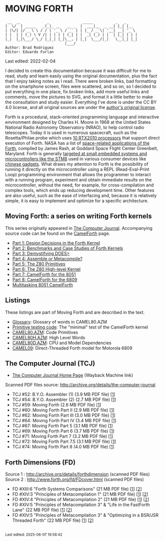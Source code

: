 # MOVING FORTH

     __  __            _               _____          _   _     
    |  \/  | _____   _(_)_ __   __ _  |  ___|__  _ __| |_| |__  
    | |\/| |/ _ \ \ / / | '_ \ / _` | | |_ / _ \| '__| __| '_ \ 
    | |  | | (_) \ V /| | | | | (_| | |  _| (_) | |  | |_| | | |
    |_|  |_|\___/ \_/ |_|_| |_|\__, | |_|  \___/|_|   \__|_| |_|
                               |___/ 
    Author: Brad Rodriguez
    Editor: Eduardo Furlan

Last edited: 2022-02-04  

I decided to create this documentation because it was difficult for me to read, study and learn easily using the original documentation, plus the fact that I enjoy taking notes as I read. There were broken links, bad formatting on the smartphone screen, files were scattered, and so on, so I decided to put everything in one place, fix broken links, add more useful links and comments, move the pictures to SVG, and format it a little better to make the consultation and study easier. Everything I've done is under the CC BY 4.0 license, and all original sources are under the [author's original license](http://www.bradrodriguez.com).

Forth is a procedural, stack-oriented programming language and interactive environment designed by Charles H. Moore in 1968 at the United States National Radio Astronomy Observatory (NRAO), to help control radio telescopes. Today it is used in numerous spacecraft, such as the Rosetta/Philae probe which uses [10 RTX2010 processors](http://www.cpushack.com/2014/11/12/here-comes-philae-powered-by-an-rtx2010/) that support direct execution of Forth. NASA has a list of [space-related applications of the Forth](http://web.archive.org/web/20110204160744/http://forth.gsfc.nasa.gov/), compiled by James Rash, at Goddard Space Flight Center Greenbelt, Maryland. Forth is generally [targeted at small embedded systems and microcontrollers like the STM8](http://github.com/TG9541/stm8ef/wiki) used in various consumer devices like [chinese gadgets](http://github.com/TG9541/stm8ef/wiki/STM8S-Value-Line-Gadgets). What draws my attention to Forth is the possibility of running it directly on the microcontroller using a REPL (Read-Eval-Print Loop) programming environment that allows the programmer to interact with a running program, experiment and obtain immediate results on the microcontroller, without the need, for example, for cross-compilation and complex tools, which ends up reducing development time. Other features are also useful, such as the ease of interfacing and, because it is relatively simple, it is easy to implement and optimize for a specific architecture.

## Moving Forth: a series on writing Forth kernels

This series originally appeared in [The Computer Journal](http://archive.org/details/the-computer-journal/). Accompanying source code can be found on the [CamelForth](http://www.camelforth.com/) page.

* [Part 1: Design Decisions in the Forth Kernel](moving1.md)
* [Part 2: Benchmarks and Case Studies of Forth Kernels](moving2.md)
* [Part 3: Demystifying DOES>](moving3.md)
* [Part 4: Assemble or Metacompile?](moving4.md)
* [Part 5: The Z80 Primitives](moving5.md)
* [Part 6: The Z80 High-level Kernel](moving6.md)
* [Part 7: CamelForth for the 8051](moving7.md)
* [Part 8: CamelForth for the 6809](moving8.md)
* [Multitasking 8051 CamelForth](8051task.md)

## Listings

These listings are part of Moving Forth and are described in the text.

* [Glossary](glosslo.md): Glossary of words in CAMEL80.AZM
* [Primitive testing code](cameltst.md): The "minimal" test of the CamelForth kernel
* [CAMEL80.AZM](camel80.md): Code Primitives
* [CAMEL80H.AZM](camel80h.md): High Level Words
* [CAMEL80D.AZM](camel80d.md): CPU and Model Dependencies
* [CAMEL09](camel09.md): Direct-Threaded Forth model for Motorola 6809

## The Computer Journal (TCJ)

- [The Computer Journal Home Page](http://web.archive.org/web/19970719063726/http://www.psyber.com/~tcj/) (Wayback Machine link)

Scanned PDF files source: <http://archive.org/details/the-computer-journal>

* TCJ \#52: B.Y.O. Assembler (1) (3.9 MB PDF file) [[1](http://archive.org/details/the-computer-journal-52)]
* TCJ \#54: B.Y.O. Assembler (2) (2.7 MB PDF file) [[1](http://archive.org/details/the-computer-journal-54)]
* TCJ \#59: Moving Forth (2.6 MB PDF file) [[1](http://archive.org/details/the-computer-journal-59)]
* TCJ \#60: Moving Forth Part II (2.9 MB PDF file) [[1](http://archive.org/details/the-computer-journal-60)]
* TCJ \#62: Moving Forth Part III (3.0 MB PDF file) [[1](http://archive.org/details/the-computer-journal-62)]
* TCJ \#64: Moving Forth Part IV (3.4 MB PDF file) [[1](http://archive.org/details/the-computer-journal-64)]
* TCJ \#67: Moving Forth Part 5 (3.1 MB PDF file) [[1](http://archive.org/details/the-computer-journal-67)]
* TCJ \#69: Moving Forth Part 6 (3.7 MB PDF file) [[1](http://archive.org/details/the-computer-journal-69)]
* TCJ \#71: Moving Forth Part 7 (3.2 MB PDF file) [[1](http://archive.org/details/the-computer-journal-71)]
* TCJ \#72: Moving Forth Part 7.5 (3.1 MB PDF file) [[1](http://archive.org/details/the-computer-journal-72)]
* TCJ \#74: Moving Forth Part 8 (4.0 MB PDF file) [[1](http://archive.org/details/the-computer-journal-74)]

## Forth Dimensions (FD)

Source 1 : <http://archive.org/details/forthdimension> (scanned PDF files)  
Source 2 : <http://www.forth.org/fd/FDcover.html> (scanned PDF files)

* FD \#XIII:6 "Forth Systems Comparisons" (21 MB PDF file) [[1](http://archive.org/details/Forth_Dimension_Volume_13_Number_6)] [[2](http://www.forth.org/fd/FD-V13N6.pdf)]
* FD \#XIV:3 "Principles of Metacompilation 1" (21 MB PDF file) [[1](http://archive.org/details/Forth_Dimension_Volume_14_Number_3)] [[2](http://www.forth.org/fd/FD-V14N3.pdf)]
* FD \#XIV:4 "Principles of Metacompilation 2" (21 MB PDF file) [[1](http://archive.org/details/Forth_Dimension_Volume_14_Number_4)] [[2](http://www.forth.org/fd/FD-V14N4.pdf)]
* FD \#XIV:5 "Principles of Metacompilation 3" & "Life in the FastForth Lane" (22 MB PDF file) [[1](http://archive.org/details/Forth_Dimension_Volume_14_Number_5)] [[2](http://www.forth.org/fd/FD-V14N5.pdf)]
* FD \#XIV:5 "Principles of Metacompilation 3" & "Optimizing in a BSR/JSR Threaded Forth" (22 MB PDF file) [[1](http://archive.org/details/Forth_Dimension_Volume_14_Number_6)] [[2](http://www.forth.org/fd/FD-V14N6.pdf)]

<br><sub>Last edited: 2025-06-07 19:58:42</sub>
